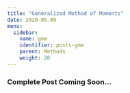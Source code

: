```yaml
---
title: "Generalized Method of Moments"
date: 2020-05-09
menu:
  sidebar:
    name: gmm
    identifier: posts-gmm
    parent: Methods
    weight: 20
---
```


### Complete Post Coming Soon...